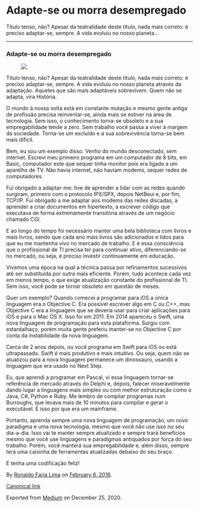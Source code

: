 Adapte-se ou morra desempregado
===============================

Título tenso, não? Apesar da teatralidade deste título, nada mais
correto: é preciso adaptar-se, sempre. A vida evoluiu no nosso planeta…

------------------------------------------------------------------------

### Adapte-se ou morra desempregado

<figure>
<img src="https://cdn-images-1.medium.com/max/800/1*B5XcSF3O3myaj2FeLMEgxQ.jpeg" class="graf-image" />
</figure>Título tenso, não? Apesar da teatralidade deste título, nada
mais correto: é preciso adaptar-se, sempre. A vida evoluiu no nosso
planeta através da adaptação. Aqueles que são mais adaptáveis
sobrevivem. Quem não se adapta, vira História.

O mundo à nossa volta está em constante mutação e mesmo gente antiga de
profissão precisa reinventar-se, ainda mais se estiver na área de
tecnologia. Sem isso, o conhecimento torna-se obsoleto e a sua
empregabilidade tende a zero. Sem trabalho você passa a viver à margem
da sociedade. Torna-se um excluído e a sua sobrevivência torna-se bem
mais difícil.

Bem, eu sou um exemplo disso. Venho do mundo desconectado, sem internet.
Escrevi meu primeiro programa em um computador de 8 bits, em Basic,
computador este que sequer tinha monitor pois era ligado a um aparelho
de TV. Não havia internet, não haviam modems, sequer redes de
computadores.

Fui obrigado a adaptar-me: tive de aprender a lidar com as redes quando
surgiram, primeiro com o protocolo IPX/SPX, depois NetBeui e, por fim,
TCP/IP. Fui obrigado a me adaptar aos modems das redes discadas, a
aprender a criar documentos em hipertexto, a escrever código que
executava de forma extremamente transitória através de um negócio
chamado CGI.

E ao longo do tempo foi necessário manter uma bela biblioteca com livros
e mais livros, sendo que cada ano mais livros são adicionados e lidos
para que eu me mantenha vivo no mercado de trabalho. E é essa
consciência que o profissional de TI precisa ter para continuar ativo,
diferenciando-se no mercado, ou seja, é preciso investir continuamente
em educação.

Vivemos uma época na qual a técnica passa por refinamentos sucessivos
até ser substituída por outra mais eficiente. Porém, tudo acontece cada
vez em menos tempo, o que exige atualização constante do profissional de
TI. Sem isso, você pode se tornar obsoleto em questão de meses.

Quer um exemplo? Quando comecei a programar para iOS a única linguagem
era o Objective C. Era possível escrever algo em C ou C++, mas Objective
C era a linguagem que se deveria usar para criar aplicações para iOS e
para o Mac OS X. Isso foi em 2011. Em 2014 apareceu o Swift, uma nova
linguagem de programação para esta plataforma. Surgiu com estardalhaço,
porém muita gente preferiu manter-se no Objective C por conta da
instabilidade da nova linguagem.

Cerca de 2 anos depois, ou você programa em Swift para iOS ou está
ultrapassado. Swift é mais produtivo e mais intuitivo. Ou seja, quem não
se atualizou para a nova linguagem permanece um dinossauro, usando a
linguagem que era usado no Next Step.

Eu, que aprendi a programar em Pascal, vi essa linguagem tornar-se
referência de mercado através do Delphi e, depois, falecer
miseravelmente dando lugar a linguagens mais simples ou com melhor
estruturação como o Java, C\#, Python e Ruby. Me lembro de compilar
programas num Burroughs, que levava mais de 10 minutos para compilar e
gerar o executável. E isso por que era um mainframe.

Portanto, aprenda sempre uma nova linguagem de programação, um novo
paradigma e uma nova tecnologia, mesmo que você não use isso no seu
dia-a-dia. Isso vai te manter sempre atualizado e sempre trará
benefícios mesmo que você use linguagens e paradigmas antiquados por
força do seu trabalho. Porém, você manterá sua empregabilidade e, além
disso, sempre terá uma caixinha de ferramentas atualizadas debaixo do
seu braço.

E tenha uma codificação feliz!

By
<a href="https://medium.com/@ronaldolima" class="p-author h-card">Ronaldo Faria Lima</a>
on [February 6, 2016](https://medium.com/p/7be557a66d56).

<a href="https://medium.com/@ronaldolima/adapte-se-ou-morra-desempregado-7be557a66d56" class="p-canonical">Canonical link</a>

Exported from [Medium](https://medium.com) on December 25, 2020.
